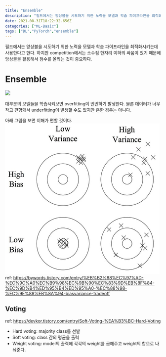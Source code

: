 ```yaml
---
title: "Ensemble"
description: "필드에서는 앙상블을 시도하기 위한 노력을 모델과 학습 파이프라인을 최적화시키는데 사용한다고 한다. 하지만 competition에서는 소수점 한자리 이하의 싸움이 있기 때문에 앙상블을 활용해서 점수를 올리는 것이 중요하다. 대부분의 모델들을 학습시켜보면 overfitti"
date: 2021-08-31T18:22:32.656Z
categories: ["ML-Basic"]
tags: ["DL","PyTorch","ensemble"]
---
```

필드에서는 앙상블을 시도하기 위한 노력을 모델과 학습 파이프라인을 최적화시키는데 사용한다고 한다. 하지만 competition에서는 소수점 한자리 이하의 싸움이 있기 때문에 앙상블을 활용해서 점수를 올리는 것이 중요하다. 

# Ensemble
![](/assets/images/Ensemble/af07b5b8-693c-449a-8dfb-d13b76507c35-image.png)

대부분의 모델들을 학습시켜보면 overfitting이 빈번하기 발생한다. 물론 데이터가 너무 작고 편향돼서 underfitting이 발생할 수도 있지만 흔한 경우는 아니다. 

아래 그림을 보면 이해가 편할 것이다.
![](/assets/images/Ensemble/25919656-bfa8-4101-8ca4-8d521559d861-image.png)
ref: https://bywords.tistory.com/entry/%EB%B2%88%EC%97%AD-%EC%9C%A0%EC%B9%98%EC%9B%90%EC%83%9D%EB%8F%84-%EC%9D%B4%ED%95%B4%ED%95%A0-%EC%88%98-%EC%9E%88%EB%8A%94-biasvariance-tradeoff


## Voting
ref: https://devkor.tistory.com/entry/Soft-Voting-%EA%B3%BC-Hard-Voting

- Hard voting: majority class를 선발
- Soft voting: class 간의 평균을 출력
- Weight voting: model의 출력에 각각의 weight를 곱해주고 weight의 합으로 나눠준다.



